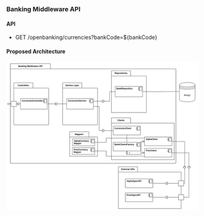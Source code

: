 ### Banking Middleware API
#### API
- GET /openbanking/currencies?bankCode=${bankCode}
#### Proposed Architecture
![Architecture proposal](./BankingAPI.jpg)
